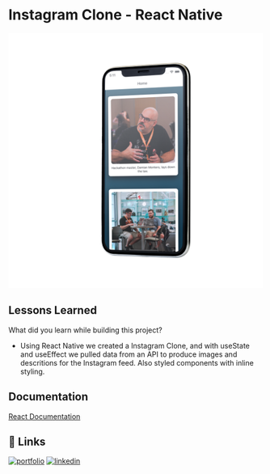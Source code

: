 # Instagram Clone - React Native

![screen shot](./src/assets/images/65968.webp)

## Lessons Learned

What did you learn while building this project? 

- Using React Native we created a Instagram Clone, and with useState and useEffect we pulled data from an API to produce images and descritions for the Instagram feed. Also styled components with inline styling.


## Documentation

[React Documentation](https://reactnative.dev)


## 🔗 Links
[![portfolio](https://img.shields.io/badge/my_portfolio-000?style=for-the-badge&logo=ko-fi&logoColor=white)](miguelcamilo.dev)
[![linkedin](https://img.shields.io/badge/linkedin-0A66C2?style=for-the-badge&logo=linkedin&logoColor=white)](https://www.linkedin.com/in/miguel-camilo/)
